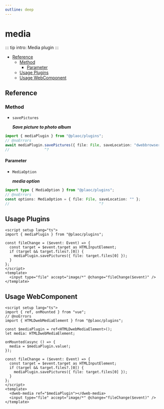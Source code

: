 ```yaml
---
outline: deep
---
```


# media

<Badges name="@plaoc/plugins" />
<Platform supports="iOS,Android" />

::: tip intro:
Media plugin
:::

- [Reference](#reference)
  - [Method](#method)
    - [Parameter](#parameter)
  - [Usage Plugins](#usage-plugins)
  - [Usage WebComponent](#usage-webcomponent)

## Reference

### Method

- `savePictures`

  **_Save picture to photo album_**

```ts twoslash
import { mediaPlugin } from "@plaoc/plugins";
// @noErrors
await mediaPlugin.savePictures({ file: File, saveLocation: "dwebbrowser") });
//                ^?
```

#### Parameter

- `MediaOption`

  **_media option_**

```ts twoslash
import type { MediaOption } from "@plaoc/plugins";
// @noErrors
const options: MediaOption = { file: File, saveLocation: "" };
//                                         ^?
```

## Usage Plugins

```vue twoslash
<script setup lang="ts">
import { mediaPlugin } from "@plaoc/plugins";

const fileChange = ($event: Event) => {
  const target = $event.target as HTMLInputElement;
  if (target && target.files?.[0]) {
    mediaPlugin.savePictures({ file: target.files[0] });
  }
};
</script>
<template>
  <input type="file" accept="image/*" @change="fileChange($event)" />
</template>
```

## Usage WebComponent

```vue twoslash
<script setup lang="ts">
import { ref, onMounted } from "vue";
// @noErrors
import { HTMLDwebMediaElement } from "@plaoc/plugins";

const $mediaPlugin = ref<HTMLDwebMediaElement>();
let media: HTMLDwebMediaElement;

onMounted(async () => {
  media = $mediaPlugin.value!;
});

const fileChange = ($event: Event) => {
  const target = $event.target as HTMLInputElement;
  if (target && target.files?.[0]) {
    mediaPlugin.savePictures({ file: target.files[0] });
  }
};
</script>
<template>
  <dweb-media ref="$mediaPlugin"></dweb-media>
  <input type="file" accept="image/*" @change="fileChange($event)" />
</template>
```
